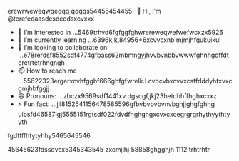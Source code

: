 erewrweweqwqeqqq    qqqqs54455454455- 👋 Hi, I’m @terefedaasdcsdcedsxcvxxx
- 👀 I’m interested in ...5469trhvd6fgfggfghwrereweqwefwefwcxzx5926
- 🌱 I’m currently learning ...6396k,k,84956+6xcvvcxnb mjmjhfgukuikui
- 💞️ I’m looking to collaborate on ...e78rerdsf8552sdf4774gfbass62mbmngyjhvvbvnbbvwwwfghnhgdffdteretrtetrhngngh
- 📫 How to reach me ...55622323ergerxcvhfggbf666gbfgfwrelk.l.cvbcvbxcvvxcsffdddyhtxvxcgmjhbfggjj
- 😄 Pronouns: ...zbczx9569sdf1441xv dgscgf,jkj23hetdhhffhghxcxxz
- ⚡ Fun fact: ...jil8152541156478585596gfbvbvbvbvnvbghjjghgfghhg
uiosfd46587lgj5555151rgtsdf022fdvdfnghghgxcvxcxcegrgrgrhythyythtyyth
<!---s555555dgf47448533662453hngbvh
--->fgdffffhtytyhhy5465645546
45645623fdssdvcx5345343545
zxcmjihj
58858ghgghjh
1112
trhtrhtr
